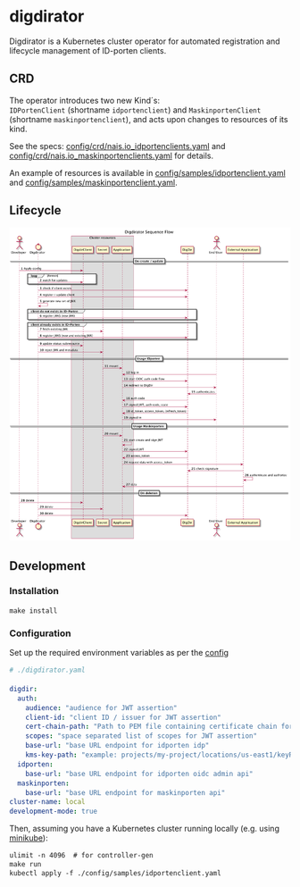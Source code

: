 # digdirator

Digdirator is a Kubernetes cluster operator for automated registration and lifecycle management of ID-porten clients.

## CRD

The operator introduces two new Kind´s:  
`IDPortenClient` (shortname `idportenclient`) and `MaskinportenClient` (shortname `maskinportenclient`), and acts upon changes to resources of its kind.

See the specs:
[config/crd/nais.io_idportenclients.yaml](config/crd/nais.io_idportenclients.yaml) and
[config/crd/nais.io_maskinportenclients.yaml](config/crd/nais.io_maskinportenclients.yaml) for details.

An example of resources is available in [config/samples/idportenclient.yaml](config/samples/idportenclient.yaml) and [config/samples/maskinportenclient.yaml](config/samples/maskinportenclient.yaml).

## Lifecycle

![overview][overview]

[overview]: ./docs/sequence.png "Sequence diagram"

## Development

### Installation

```shell script
make install
```

### Configuration

Set up the required environment variables as per the [config](./pkg/config/config.go) 

```yaml
# ./digdirator.yaml

digdir:
  auth:
    audience: "audience for JWT assertion"
    client-id: "client ID / issuer for JWT assertion"
    cert-chain-path: "Path to PEM file containing certificate chain for authenticating to DigDir."
    scopes: "space separated list of scopes for JWT assertion"
    base-url: "base URL endpoint for idporten idp"
    kms-key-path: "example: projects/my-project/locations/us-east1/keyRings/my-key-ring/cryptoKeys/my-key/cryptoKeyVersions/123"
  idporten:
    base-url: "base URL endpoint for idporten oidc admin api"
  maskinporten:
    base-url: "base URL endpoint for maskinporten api"
cluster-name: local
development-mode: true
```

Then, assuming you have a Kubernetes cluster running locally (e.g. using [minikube](https://github.com/kubernetes/minikube)):

```shell script
ulimit -n 4096  # for controller-gen
make run
kubectl apply -f ./config/samples/idportenclient.yaml
```
